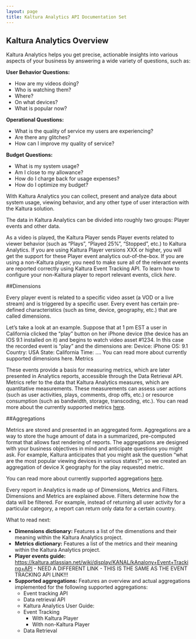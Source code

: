 ```yaml
---
layout: page
title: Kaltura Analytics API Documentation Set
---
```


## Kaltura Analytics Overview
Kaltura Analytics helps you get precise, actionable insights into various aspects of your business by answering a wide variety of questions, such as:

**User Behavior Questions:**
* How are my videos doing?
* Who is watching them?
* Where?
* On what devices?
* What is popular now?

**Operational Questions:**
* What is the quality of service my users are experiencing?
* Are there any glitches?
* How can I improve my quality of service?

**Budget Questions:**
* What is my system usage?
* Am I close to my allowance?
* How do I charge back for usage expenses?
* How do I optimize my budget?

With Kaltura Analytics you can collect, present and analyze data about system usage, viewing behavior, and any other type of user interaction with the Kaltura solution.

The data in Kaltura Analytics can be divided into roughly two groups: Player events and other data.

As a video is played, the Kaltura Player sends Player events related to viewer behavior (such as “Plays”, “Played 25%”, “Stopped”, etc.) to Kaltura Analytics. If you are using Kaltura Player versions XXX or higher, you will get the support for these Player event analytics out-of-the-box. If you are using a non-Kaltura player, you need to make sure all of the relevant events are reported correctly using Kaltura Event Tracking API. To learn how to configure your non-Kaltura player to report relevant events, click *here*.

##Dimensions

Every player event is related to a specific video asset (a VOD or a live stream) and is triggered by a specific user. Every event has certain pre-defined characteristics (such as time, device, geography, etc.) that are called dimensions.

Let’s take a look at an example.
Suppose that at 1 pm EST a user in California clicked the “play” button on her iPhone device (the device has an IOS 9.1 installed on it) and begins to watch video asset #1234.
In this case the recorded event is “play” and the dimensions are:
Device: iPhone
OS: 9.1
Country: USA
State: California
Time: ….
You can read more about currently supported dimensions here.
Metrics

These events provide a basis for measuring metrics, which are later presented in Analytics reports, accessible through the Data Retrieval API. Metrics refer to the data that Kaltura Analytics measures, which are quantitative measurements. These measurements can assess user actions (such as user activities, plays, comments, drop offs, etc.) or resource consumption (such as bandwidth, storage, transcoding, etc.).
You can read more about the currently supported metrics [here](https://github.com/kaltura/DeveloperPortalDocs/blob/master/documentation/08_Video-Analytics-and-Insights/DimensionsLexicon.md).

##Aggregations

Metrics are stored and presented in an aggregated form. Aggregations are a way to store the huge amount of data in a summarized, pre-computed format that allows fast rendering of reports. The aggregations are designed with your business objectives in mind and anticipate questions you might ask. For example, Kaltura anticipates that you might ask the question “what are the most popular viewing devices in various states?”, so we created an aggregation of device X geography for the play requested metric.

You can read more about currently supported aggregations [here]().

Every report in Analytics is made up of Dimensions, Metrics and Filters. Dimensions and Metrics are explained above. Filters determine how the data will be filtered. For example, instead of returning all user activity for a particular category, a report can return only data for a certain country.
 
What to read next:
* **Dimensions dictionary:** Features a list of the dimenstions and their meaning within the Kaltura Analytics project.
* **Metrics dictionary:** Features a list of the metrics and their meaning within the Kaltura Analytics project.
* **Player events guide:** https://kaltura.atlassian.net/wiki/display/KANAL/kAnalony+Event+Tracking+API - NEED A DIFFERENT LINK - THIS IS THE SAME AS THE EVENT TRACKING API LINK!!!
* **Supported aggregations:** Features an overview and actual aggregations implemented for the following supported aggregations:
  * Event tracking API
  * Data retrieval API
  * Kaltura Analytics User Guide:
  * Event Tracking
    * With Kaltura Player
    * With non-Kaltura Player
  * Data Retrieval
